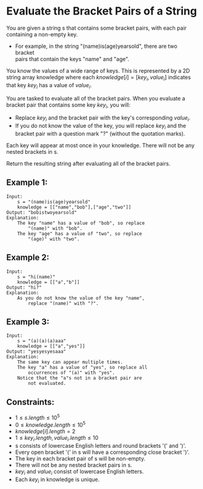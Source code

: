 # Evaluate the Bracket Pairs of a String

You are given a string s that contains some bracket pairs, with each pair  
containing a non-empty key.

* For example, in the string "(name)is(age)yearsold", there are two bracket  
    pairs that contain the keys "name" and "age".

You know the values of a wide range of keys. This is represented by a 2D  
string array knowledge where each $knowledge[i] = [key_i, value_i]$ indicates  
that key $key_i$ has a value of $value_i$.

You are tasked to evaluate all of the bracket pairs. When you evaluate a  
bracket pair that contains some key $key_i$, you will:

* Replace $key_i$ and the bracket pair with the key's corresponding $value_i$.
* If you do not know the value of the key, you will replace $key_i$ and the  
    bracket pair with a question mark "?" (without the quotation marks).

Each key will appear at most once in your knowledge. There will not be any  
nested brackets in s.

Return the resulting string after evaluating all of the bracket pairs.

 

## Example 1:

    Input: 
        s = "(name)is(age)yearsold"
        knowledge = [["name","bob"],["age","two"]]
    Output: "bobistwoyearsold"
    Explanation:
        The key "name" has a value of "bob", so replace 
            "(name)" with "bob".
        The key "age" has a value of "two", so replace 
            "(age)" with "two".

## Example 2:

    Input: 
        s = "hi(name)"
        knowledge = [["a","b"]]
    Output: "hi?"
    Explanation: 
        As you do not know the value of the key "name", 
            replace "(name)" with "?".
        
## Example 3:

    Input: 
        s = "(a)(a)(a)aaa"
        knowledge = [["a","yes"]]
    Output: "yesyesyesaaa"
    Explanation: 
        The same key can appear multiple times.
        The key "a" has a value of "yes", so replace all 
            occurrences of "(a)" with "yes".
        Notice that the "a"s not in a bracket pair are 
            not evaluated.

 

## Constraints:

* $1 \le s.length \le 10^5$
* $0 \le knowledge.length \le 10^5$
* $knowledge[i].length = 2$
* $1 \le key_i.length, value_i.length \le 10$
* s consists of lowercase English letters and round brackets '(' and ')'.
* Every open bracket '(' in s will have a corresponding close bracket ')'.
* The key in each bracket pair of s will be non-empty.
* There will not be any nested bracket pairs in s.
* $key_i$ and $value_i$ consist of lowercase English letters.
* Each $key_i$ in knowledge is unique.

